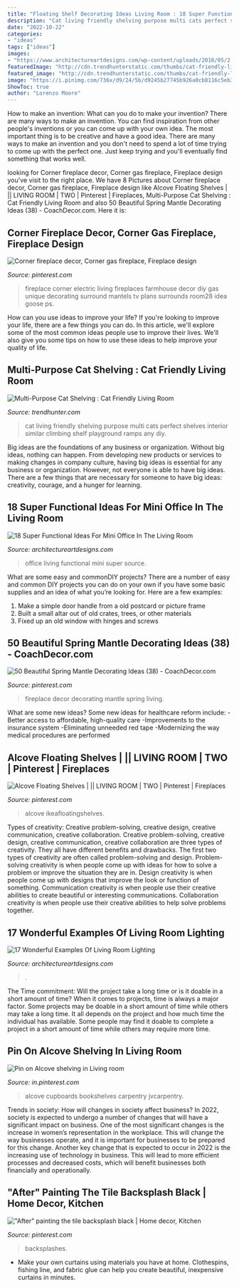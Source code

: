 ```yaml
---
title: "Floating Shelf Decorating Ideas Living Room : 18 Super Functional Ideas For Mini Office In The Living Room"
description: "Cat living friendly shelving purpose multi cats perfect shelves interior similar climbing shelf playground ramps any diy"
date: "2022-10-22"
categories:
- "ideas"
tags: ["ideas"]
images:
- "https://www.architectureartdesigns.com/wp-content/uploads/2016/05/2.jpeg"
featuredImage: "http://cdn.trendhunterstatic.com/thumbs/cat-friendly-living-room.jpeg"
featured_image: "http://cdn.trendhunterstatic.com/thumbs/cat-friendly-living-room.jpeg"
image: "https://i.pinimg.com/736x/d9/24/5b/d9245b27745b926a0cb8116c5eb3473f.jpg"
ShowToc: true
author: "Lorenzo Moore"
---
```



How to make an invention: What can you do to make your invention?
There are many ways to make an invention. You can find inspiration from other people's inventions or you can come up with your own idea. The most important thing is to be creative and have a good idea. There are many ways to make an invention and you don't need to spend a lot of time trying to come up with the perfect one. Just keep trying and you'll eventually find something that works well.

	

		
looking for Corner fireplace decor, Corner gas fireplace, Fireplace design you've visit to the right place. We have 8 Pictures about Corner fireplace decor, Corner gas fireplace, Fireplace design like Alcove Floating Shelves | || LIVING ROOM | TWO | Pinterest | Fireplaces, Multi-Purpose Cat Shelving : Cat Friendly Living Room and also 50 Beautiful Spring Mantle Decorating Ideas (38) - CoachDecor.com. Here it is:
		
    
## Corner Fireplace Decor, Corner Gas Fireplace, Fireplace Design

<img loading=lazy src="https://i.pinimg.com/736x/84/4e/d5/844ed58c6f1a83b694521f221d2cd82f--corner-fireplace-decorating-fireplace-redo.jpg" onerror="this.onerror=null;this.src='https://tse2.mm.bing.net/th?id=OIP.N9Dx4Fb_IXR_QUVtU4GnvQHaJ6&amp;pid=15.1';" alt="Corner fireplace decor, Corner gas fireplace, Fireplace design">

_Source: pinterest.com_

>fireplace corner electric living fireplaces farmhouse decor diy gas unique decorating surround mantels tv plans surrounds room28 idea goose ps. 

	

How can you use ideas to improve your life?
If you're looking to improve your life, there are a few things you can do. In this article, we'll explore some of the most common ideas people use to improve their lives. We'll also give you some tips on how to use these ideas to help improve your quality of life.

    
## Multi-Purpose Cat Shelving : Cat Friendly Living Room

<img loading=lazy src="http://cdn.trendhunterstatic.com/thumbs/cat-friendly-living-room.jpeg" onerror="this.onerror=null;this.src='https://tse1.mm.bing.net/th?id=OIP.IIbMC0O8-cFpJKqD6seTxQHaE8&amp;pid=15.1';" alt="Multi-Purpose Cat Shelving : Cat Friendly Living Room">

_Source: trendhunter.com_

>cat living friendly shelving purpose multi cats perfect shelves interior similar climbing shelf playground ramps any diy. 

	

Big ideas are the foundations of any business or organization. Without big ideas, nothing can happen. From developing new products or services to making changes in company culture, having big ideas is essential for any business or organization. However, not everyone is able to have big ideas. There are a few things that are necessary for someone to have big ideas: creativity, courage, and a hunger for learning.

    
## 18 Super Functional Ideas For Mini Office In The Living Room

<img loading=lazy src="http://www.architectureartdesigns.com/wp-content/uploads/2016/08/6-57.jpg" onerror="this.onerror=null;this.src='https://tse4.mm.bing.net/th?id=OIP.hyZS0u6zXFmuLrHfE1e-EwHaF7&amp;pid=15.1';" alt="18 Super Functional Ideas For Mini Office In The Living Room">

_Source: architectureartdesigns.com_

>office living functional mini super source. 

	

What are some easy and commonDIY projects?
There are a number of easy and common DIY projects you can do on your own if you have some basic supplies and an idea of what you’re looking for. Here are a few examples:
1. Make a simple door handle from a old postcard or picture frame
2. Built a small altar out of old crates, trees, or other materials
3. Fixed up an old window with hinges and screws

    
## 50 Beautiful Spring Mantle Decorating Ideas (38) - CoachDecor.com

<img loading=lazy src="https://i.pinimg.com/736x/34/e3/c7/34e3c7d0cc50daf854bf575852d14d65.jpg" onerror="this.onerror=null;this.src='https://tse4.mm.bing.net/th?id=OIP.P9hUdnRL0r6F1XlH4jPIHgHaKC&amp;pid=15.1';" alt="50 Beautiful Spring Mantle Decorating Ideas (38) - CoachDecor.com">

_Source: pinterest.com_

>fireplace decor decorating mantle spring living. 

	

What are some new ideas?
Some new ideas for healthcare reform include: 
-Better access to affordable, high-quality care 
-Improvements to the insurance system 
-Eliminating unneeded red tape 
-Modernizing the way medical procedures are performed

    
## Alcove Floating Shelves | || LIVING ROOM | TWO | Pinterest | Fireplaces

<img loading=lazy src="https://s-media-cache-ak0.pinimg.com/736x/4b/d8/17/4bd817d7d38b3c01aa6e0162cfcf2f3e.jpg" onerror="this.onerror=null;this.src='https://tse4.mm.bing.net/th?id=OIP.pQqsdfRh4C6ND2JnBY6N3gHaJ4&amp;pid=15.1';" alt="Alcove Floating Shelves | || LIVING ROOM | TWO | Pinterest | Fireplaces">

_Source: pinterest.com_

>alcove ikeafloatingshelves. 

	

Types of creativity: Creative problem-solving, creative design, creative communication, creative collaboration.
Creative problem-solving, creative design, creative communication, creative collaboration are three types of creativity. They all have different benefits and drawbacks. The first two types of creativity are often called problem-solving and design. Problem-solving creativity is when people come up with ideas for how to solve a problem or improve the situation they are in. Design creativity is when people come up with designs that improve the look or function of something. Communication creativity is when people use their creative abilities to create beautiful or interesting communications. Collaboration creativity is when people use their creative abilities to help solve problems together.

    
## 17 Wonderful Examples Of Living Room Lighting

<img loading=lazy src="https://www.architectureartdesigns.com/wp-content/uploads/2016/05/2.jpeg" onerror="this.onerror=null;this.src='https://tse4.mm.bing.net/th?id=OIP.bCo7In14VE7c53Hki_eEtAHaFj&amp;pid=15.1';" alt="17 Wonderful Examples Of Living Room Lighting">

_Source: architectureartdesigns.com_

>. 

	

The Time commitment: Will the project take a long time or is it doable in a short amount of time?
When it comes to projects, time is always a major factor. Some projects may be doable in a short amount of time while others may take a long time. It all depends on the project and how much time the individual has available. Some people may find it doable to complete a project in a short amount of time while others may require more time.

    
## Pin On Alcove Shelving In Living Room

<img loading=lazy src="https://i.pinimg.com/736x/d9/24/5b/d9245b27745b926a0cb8116c5eb3473f.jpg" onerror="this.onerror=null;this.src='https://tse3.mm.bing.net/th?id=OIP.96YFF5kDBnfOlSGulwNHWQHaLc&amp;pid=15.1';" alt="Pin on Alcove shelving in Living room">

_Source: in.pinterest.com_

>alcove cupboards bookshelves carpentry jvcarpentry. 

	

Trends in society: How will changes in society affect business?
In 2022, society is expected to undergo a number of changes that will have a significant impact on business. One of the most significant changes is the increase in women’s representation in the workplace. This will change the way businesses operate, and it is important for businesses to be prepared for this change. Another key change that is expected to occur in 2022 is the increasing use of technology in business. This will lead to more efficient processes and decreased costs, which will benefit businesses both financially and operationally.

    
## &quot;After&quot; Painting The Tile Backsplash Black | Home Decor, Kitchen

<img loading=lazy src="https://i.pinimg.com/736x/ad/c2/86/adc2861cc6f01ad9e0592c3940c808a7--tile.jpg" onerror="this.onerror=null;this.src='https://tse2.mm.bing.net/th?id=OIP.QnL2mYdWMRvuQ7jb--RfIAHaJ3&amp;pid=15.1';" alt="&quot;After&quot; painting the tile backsplash black | Home decor, Kitchen">

_Source: pinterest.com_

>backsplashes. 

	

- Make your own curtains using materials you have at home. Clothespins, fishing line, and fabric glue can help you create beautiful, inexpensive curtains in minutes.


